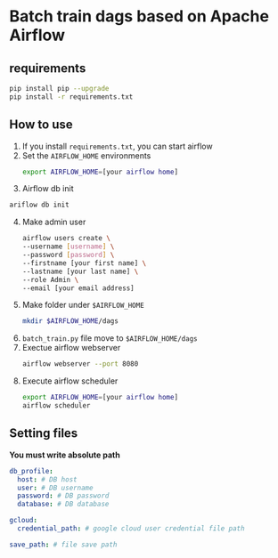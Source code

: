 # Batch train dags based on Apache Airflow

## requirements

```.sh
pip install pip --upgrade
pip install -r requirements.txt
```

## How to use

1. If you install `requirements.txt`, you can start airflow
2. Set the `AIRFLOW_HOME` environments
   ```bash
   export AIRFLOW_HOME=[your airflow home]
   ```
3. Airflow db init
  ```bash
  ariflow db init
  ```
4. Make admin user
   ```bash
   airflow users create \
   --username [username] \
   --password [password] \
   --firstname [your first name] \
   --lastname [your last name] \
   --role Admin \
   --email [your email address]
   ```
5. Make folder under `$AIRFLOW_HOME`
   ```bash
   mkdir $AIRFLOW_HOME/dags
   ```
6. `batch_train.py` file move to `$AIRFLOW_HOME/dags`
7. Exectue airflow webserver
   ```bash
   airflow webserver --port 8080
   ```
8. Execute airflow scheduler
   ```bash
   export AIRFLOW_HOME=[your airflow home]
   airflow scheduler
   ```

## Setting files

**You must write absolute path**

```.yaml
db_profile:
  host: # DB host
  user: # DB username
  password: # DB password
  database: # DB database

gcloud:
  credential_path: # google cloud user credential file path

save_path: # file save path 
```
